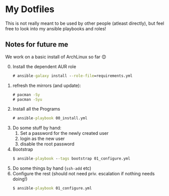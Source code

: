 # My Dotfiles

This is not really meant to be used by other people (atleast directly), but feel free to look into my ansible playbooks and roles!

## Notes for future me
We work on a basic install of ArchLinux so far 😊 

0. Install the dependent AUR role
   ```cmd
   # ansible-galaxy install --role-file=requirements.yml
   ```
1. refresh the mirrors (and update):
   ```cmd
   # pacman -Sy
   # pacman -Syu
   ```
1. Install all the Programs
   ```cmd
   # ansible-playbook 00_install.yml
   ```
2. Do some stuff by hand:
    1. Set a password for the newly created user
    2. login as the new user
    3. disable the root password
2. Bootstrap
   ```cmd
   $ ansible-playbook --tags bootstrap 01_configure.yml
   ```
3. Do some things by hand (`ssh-add` etc)
4. Configure the rest (should not need priv. escalation if nothing needs doing!)
   ```cmd
   $ ansible-playbook 01_configure.yml
   ```
